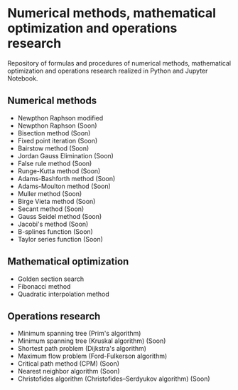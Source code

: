 # Numerical methods, mathematical optimization and operations research
Repository of formulas and procedures of numerical methods, mathematical optimization and operations research realized in Python and Jupyter Notebook.

## Numerical methods
* Newpthon Raphson modified
* Newpthon Raphson (Soon)
* Bisection method (Soon)
* Fixed point iteration (Soon)
* Bairstow method (Soon)
* Jordan Gauss Elimination (Soon)
* False rule method (Soon)
* Runge-Kutta method (Soon)
* Adams-Bashforth method (Soon)
* Adams-Moulton method (Soon)
* Muller method (Soon)
* Birge Vieta method (Soon)
* Secant method (Soon)
* Gauss Seidel method (Soon)
* Jacobi's method (Soon)
* B-splines function (Soon)
* Taylor series function (Soon)

## Mathematical optimization
* Golden section search
* Fibonacci method
* Quadratic interpolation method

## Operations research
* Minimum spanning tree (Prim's algorithm)
* Minimum spanning tree (Kruskal algorithm) (Soon)
* Shortest path problem (Dijkstra's algorithm)
* Maximum flow problem (Ford-Fulkerson algorithm)
* Critical path method (CPM) (Soon)
* Nearest neighbor algorithm (Soon)
* Christofides algorithm (Christofides–Serdyukov algorithm) (Soon)
